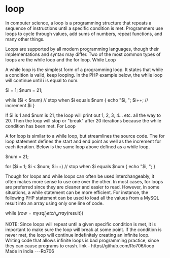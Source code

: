 # loop
In computer science, a loop is a programming structure that repeats a sequence of instructions until a specific condition is met. Programmers use loops to cycle through values, add sums of numbers, repeat functions, and many other things.

Loops are supported by all modern programming languages, though their implementations and syntax may differ. Two of the most common types of loops are the while loop and the for loop.
While Loop

A while loop is the simplest form of a programming loop. It states that while a condition is valid, keep looping. In the PHP example below, the while loop will continue until i is equal to num.

   $i = 1;
   $num = 21;

   while ($i < $num)  // stop when $i equals $num
   {
       echo "$i, ";
       $i++;   // increment $i
   }

If $i is 1 and $num is 21, the loop will print out 1, 2, 3, 4… etc. all the way to 20. Then the loop will stop or "break" after 20 iterations because the while condition has been met.
For Loop

A for loop is similar to a while loop, but streamlines the source code. The for loop statement defines the start and end point as well as the increment for each iteration. Below is the same loop above defined as a while loop.

   $num = 21;

   for ($i = 1; $i < $num; $i++)  // stop when $i equals $num
   {
       echo "$i, ";
   }

Though for loops and while loops can often be used interchangeably, it often makes more sense to use one over the other. In most cases, for loops are preferred since they are cleaner and easier to read. However, in some situations, a while statement can be more efficient. For instance, the following PHP statement can be used to load all the values from a MySQL result into an array using only one line of code.

   while ($row = mysql_fetch_array($result))

NOTE: Since loops will repeat until a given specific condition is met, it is important to make sure the loop will break at some point. If the condition is never met, the loop will continue indefinitely creating an infinite loop. Writing code that allows infinite loops is bad programming practice, since they can cause programs to crash.
link - https//gtihub.com/Ro706/loop
   Made in india 
               ---Ro706
               
